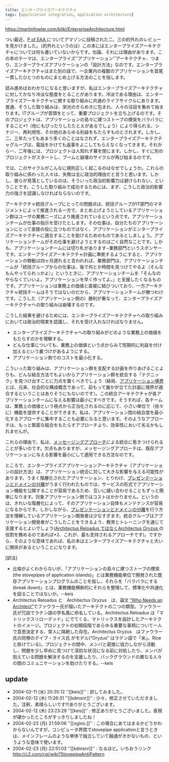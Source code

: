```yaml
---
title: エンタープライズアーキテクチャ
tags: [application integration, application architecture]
---
```


https://martinfowler.com/bliki/EnterpriseArchitecture.html

つい最近、[P of EAA ](https://martinfowler.com/books.html#eaa) についてアマゾンに投稿された二、三の的外れのレビューを見かけました。（的外れというのは）この本にはエンタープライズアーキテクチャについては何も書いていないからです。勿論、それには理由があります。この本のテーマは、エンタープライズ''アプリケーション''アーキテクチャ、つまり、エンタープライズアプリケーションの「設計方法」なのです。エンタープライズアーキテクチャはまた別の話で、一企業内の複数のアプリケーションを首尾一貫したひとつのものにまとめ上げる方法のことを指します。

読み進めばおわかりになると思いますが、私はエンタープライズアーキテクチャに対してかなり冷淡な態度をとることがあります。冷淡である理由は、エンタープライズアーキテクチャに関する取り組みに共通のライフサイクルにあります。普通、そうした取り組みは、栄光のきらめきに包まれ、人々の注目を集めて始まります。ITグループが音頭をとって、重要プロジェクトを立ち上げるのです。そのプロジェクトは、アプリケーションの島々に建つストーブの煙突をバラバラにすること*1（他にもぴったりしたたとえがあるでしょう）により得られる、シナジー、再利用性、その他のあらゆる利益をもたらすものとされます。しかし、二、三年たってもあまり多くのことはなされず、エンタープライズアーキテクチャグループは、電話をかけても返事をよこしてもらえなくなってきます。それから一、二年後には、プロジェクトは人知れず幕を閉じます。しかし、すぐに別のプロジェクトがスタートし、ブームと崩壊のサイクルが再び始まるのです。

では、このサイクルがこんなに規則正しく起こるのはなぜでしょうか。これらの取り組みに係わった人々は、失敗は主に政治的理由だと言うと思います。しかし、彼らが見落としているのは、そういった政治的影響力は避けられない、ということです。こうした取り組みで成功するためには、まず、こうした政治的影響力の強さを認識しなければならないのです。

アーキテクチャ統括グループにとっての問題点は、統括グループがIT部門のマネジメントによって推進される一方で、まとめ上げようとしているアプリケーション群はユーザの業務ニーズにより推進されているという点です。アプリケーションチームが仕事の指示を受けたとします。その仕事は、自分たちのアプリケーションにとって直接の役に立つものではなく、アプリケーションがエンタープライズアーキテクチャに適合することを助けるためのものであるとしましょう。アプリケーションチームがその仕事を避けようとするのはごく自然なことです。しかも、アプリケーションチームには切り札があります−業務部門というスポンサーです。エンタープライズアーキテクチャ計画に準拠するようにすると、アプリケーションの稼動は四ヶ月遅れると言われれば、業務部門は、アプリケーションチームが「統括グループからの仕事は、後で何とか時間を見つけてやるよ（そんなもんやってられっかよ）」というときに、アプリケーションチームを「そんなのやらなくていいよ。アプリケーションを早く作ってよ。」と支援したくなるものです。アプリケーションは業務上の価値と直接に結びついており、一方アーキテクチャ統括チームはそうではないのだから、アプリケーションチームが勝つわけです。こうした（アプリケーション側の）勝利が重なって、エンタープライズアーキテクチャへの取り組みは崩壊するのです。

こうした結果を避けるためには、エンタープライズアーキテクチャへの取り組みにおいては政治的現実を認識し、それを受け入れなければなりません。

* エンタープライズアーキテクチャへの取り組みがどのような業務上の価値をもたらすのかを理解する。 
* どんな仕事についても、業務上の価値という点からみて短期的に利益を付け加えるという裏づけがあるようにする。 
* アプリケーション側でのコストを最小化する。 

こういった取り組みは、アプリケーション群を支配する計画を作りあげることよりも、どんな結合方法でもよいからアプリケーション群を統合する「テクニック」を見つけ出すことに力点を置くべきでしょう（結局、[アプリケーション境界](/ApplicationBoundary)とは、元来、社会的な構成概念であって、前もって誰かが立てた計画に境界が適合するということはありそうにもないのです）。この統合アーキテクチャが各アプリケーションチームに与える影響は最小にすべきです。そうすれば、各チームは、業務上の価値という視点から正当化されるのに応じて、小さい単位で（徐々に）機能を提供することができます。私は、アプリケーション間の結合度を最小化するアプローチに集中することも必要になると思います。そのようなアプローチは、もっと緊密な結合をもたらすアプローチより、効率性において劣るかもしれませんが。

これらの理由で、私は、[メッセージングアプローチ](http://www.enterpriseintegrationpatterns.com)による統合に惹きつけられることが多いのです。欠点もありますが、メッセージングアプローチは、既存アプリケーションに与える影響を最小にして適用できる方法なのです。

ところで、エンタープライズアプリケーションアーキテクチャ（アプリケーションの設計方法）は、アプリケーション統合に対して大きな影響を与える可能性があります。うまく階層化されたアプリケーション、とりわけ、[プレゼンテーションとドメインの分離](/PresentationDomainSeparation)がうまく行われたものでは、サービスの形式でアプリケーション機能を公開することが容易であるため、互いに縫い合わせることもずっと簡単になります。対象アプリケーション側ではコストはかかりません。というのは、きれいな階層化によって、そのアプリケーション自体もメンテナンスが容易になるからです。しかしながら、[プレゼンテーションとドメインの分離](/PresentationDomainSeparation)を行う方法を理解しているアプリケーション開発者は少なすぎます。統合グループはアプリケーション開発者がこうしたことをできるよう、教育とトレーニングを通じて支援するとよいでしょう([Architectus Reloadus ではなくArchitectus Oryzus ](https://martinfowler.com/ieeeSoftware/whoNeedsArchitect.pdf) の役割を務めるのであれば*2、これが、最も支持されるアプローチです)。ですから、そのような意味であれば、私の本はエンタープライズアーキテクチャと大いに関係があるということになります。

[訳注]

* 比喩がよくわからないが、「アプリケーションの島々に建つストーブの煙突(the stovepipes of application islands)」とは業務機能単位で開発された既存アプリケーションプログラムのことを指し、それらを「バラバラにする(break down)」とは、業務機能横断的にそれらを整理して、標準化や共通化を図ることではないか。--keis
* Architectus Reloadus と　Architectus Oryzus　は、論文 [“Who Needs an Architect”](https://martinfowler.com/ieeeSoftware/whoNeedsArchitect.pdf)でファウラー氏が描いたアーキテクトの二つの類型。ファウラー氏が冗談でラテン語の学名風に命名している。Architectus Reloadus は「マトリックスリローデッド」にでてくる、マトリックスを設計したアーキテクトのイメージ。プロジェクトの初期段階であらゆる重要な事柄について一人で意思決定する、常人に隔絶した存在。Architectus Oryzus　はファウラー氏の同僚のデイブ・ライス氏 がモデル(“Oryzus” はラテン語で「米」。Riceと掛けている)。プロジェクトの間中、メンバと密接に協力しながら活動し、問題を少し早めに見つけて深刻な状況になる前に対処したり、メンバが抱えている問題を解決するのを支援したり、バックグラウンドの異なる人々の間のコミュニケーションを助けたりする。--keis

## update

* 2004-02-11 (水) 20:35:12 ''[[keis]]'' : 訳してみました。
* 2004-02-12 (木) 11:26:31 ''[[kdmsnr]]'' : 少々、修正させていただきました。注釈、素晴らしいです!!!ありがとうございます。
* 2004-02-12 (木) 23:23:29 ''[[keis]]'' : 修正ありがとうございました。表現が硬かったところがすっきりしましたね！
* 2004-02-23 (月) 21:59:06 ''[[ogino.]]'' : この場合にあてはまるかどうかわからないんですが、コンピュータ界隈でstovepipe applicationと言うときは、メインフレームのような単体で独立していて融通がきかないもの、というような意味で使います。
* 2004-02-23 (月) 22:51:03 ''[[kdmsnr]]'' : なるほど。いちおうリンク<http://c2.com/cgi/wiki?StovepipeAntiPattern>


